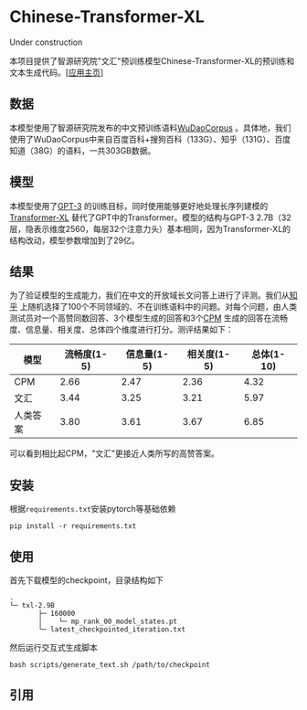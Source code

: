# Chinese-Transformer-XL
Under construction 

本项目提供了智源研究院"文汇"预训练模型Chinese-Transformer-XL的预训练和文本生成代码。[[应用主页]](https://gpt-3.aminer.cn/)

## 数据
本模型使用了智源研究院发布的中文预训练语料[WuDaoCorpus](https://data.baai.ac.cn/data-set-details/0c8dc71dd06ae75a10ca422fb49b0751) 。具体地，我们使用了WuDaoCorpus中来自百度百科+搜狗百科（133G）、知乎（131G）、百度知道（38G）的语料，一共303GB数据。

## 模型
本模型使用了[GPT-3](https://arxiv.org/abs/2005.14165) 的训练目标，同时使用能够更好地处理长序列建模的[Transformer-XL](https://arxiv.org/abs/1901.02860) 替代了GPT中的Transformer。模型的结构与GPT-3 2.7B（32层，隐表示维度2560，每层32个注意力头）基本相同，因为Transformer-XL的结构改动，模型参数增加到了29亿。

## 结果
为了验证模型的生成能力，我们在中文的开放域长文问答上进行了评测。我们从[知乎](https://www.zhihu.com) 上随机选择了100个不同领域的、不在训练语料中的问题。对每个问题，由人类测试员对一个高赞同数回答、3个模型生成的回答和3个[CPM](https://github.com/TsinghuaAI/CPM-Generate) 生成的回答在流畅度、信息量、相关度、总体四个维度进行打分。测评结果如下：

|模型|流畅度(1-5)|信息量(1-5)|相关度(1-5)|总体(1-10)|
|---|---|---|---|---|
|CPM|2.66|2.47|2.36|4.32|
|文汇|3.44|3.25|3.21|5.97|
|人类答案|3.80|3.61|3.67|6.85|

可以看到相比起CPM，"文汇"更接近人类所写的高赞答案。
## 安装
根据`requirements.txt`安装pytorch等基础依赖
```shell
pip install -r requirements.txt
```

## 使用
首先下载模型的checkpoint，目录结构如下
```
.
└─ txl-2.9B
       ├─ 160000
       │    └─ mp_rank_00_model_states.pt
       └─ latest_checkpointed_iteration.txt
```
然后运行交互式生成脚本
```shell
bash scripts/generate_text.sh /path/to/checkpoint
```
## 引用